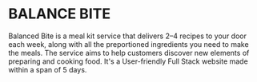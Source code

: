 # BALANCE BITE
Balanced Bite is a meal kit service that delivers 2–4 recipes to your door each week, along with all the preportioned ingredients you need to make the meals. The service aims to help customers discover new elements of preparing and cooking food. It's a User-friendly Full Stack website made within a span of 5 days.
